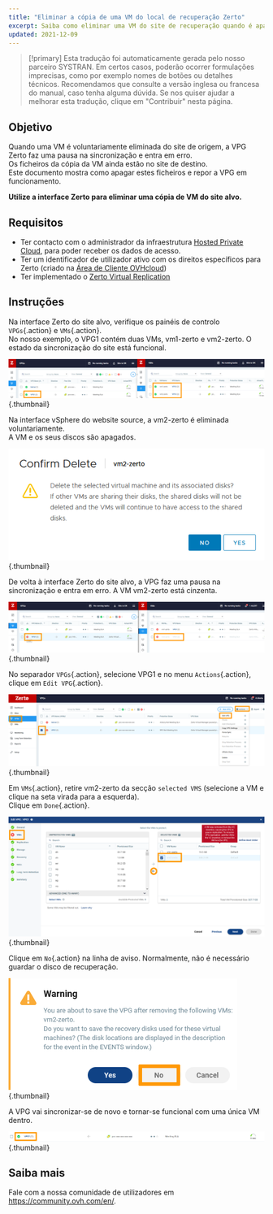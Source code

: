 ```yaml
---
title: "Eliminar a cópia de uma VM do local de recuperação Zerto"
excerpt: Saiba como eliminar uma VM do site de recuperação quando é apagada do site original
updated: 2021-12-09
---
```


> [!primary]
> Esta tradução foi automaticamente gerada pelo nosso parceiro SYSTRAN. Em certos casos, poderão ocorrer formulações imprecisas, como por exemplo nomes de botões ou detalhes técnicos. Recomendamos que consulte a versão inglesa ou francesa do manual, caso tenha alguma dúvida. Se nos quiser ajudar a melhorar esta tradução, clique em "Contribuir" nesta página.
>


## Objetivo

Quando uma VM é voluntariamente eliminada do site de origem, a VPG Zerto faz uma pausa na sincronização e entra em erro.<br>
Os ficheiros da cópia da VM ainda estão no site de destino.<br>
Este documento mostra como apagar estes ficheiros e repor a VPG em funcionamento.

**Utilize a interface Zerto para eliminar uma cópia de VM do site alvo.**

## Requisitos

- Ter contacto com o administrador da infraestrutura [Hosted Private Cloud](https://www.ovhcloud.com/pt/enterprise/products/hosted-private-cloud/), para poder receber os dados de acesso.
- Ter um identificador de utilizador ativo com os direitos específicos para Zerto (criado na [Área de Cliente OVHcloud](https://www.ovh.com/auth/?action=gotomanager&from=https://www.ovh.pt/&ovhSubsidiary=pt))
- Ter implementado o [Zerto Virtual Replication](/pages/hosted_private_cloud/hosted_private_cloud_powered_by_vmware/zerto_virtual_replication_as_a_service)

## Instruções

Na interface Zerto do site alvo, verifique os painéis de controlo `VPGs`{.action} e `VMs`{.action}.<br>
No nosso exemplo, o VPG1 contém duas VMs, vm1-zerto e vm2-zerto. O estado da sincronização do site está funcional.

![Dash](images/en01sync.png){.thumbnail}

Na interface vSphere do website source, a vm2-zerto é eliminada voluntariamente.<br>
A VM e os seus discos são apagados.

![VM](images/en02vmdelete.png){.thumbnail}

De volta à interface Zerto do site alvo, a VPG faz uma pausa na sincronização e entra em erro. A VM vm2-zerto está cinzenta.

![VM](images/en03vpgerror.png){.thumbnail}

No separador `VPGs`{.action}, selecione VPG1 e no menu `Actions`{.action}, clique em `Edit VPG`{.action}.

![VPG](images/en04vpgedit.png){.thumbnail}

Em `VMs`{.action}, retire vm2-zerto da secção `selected VMS` (selecione a VM e clique na seta virada para a esquerda).<br>
Clique em `Done`{.action}.

![VPG](images/en05vpgremove.png){.thumbnail}

Clique em `No`{.action} na linha de aviso. Normalmente, não é necessário guardar o disco de recuperação.

![VPG](images/en06warning.png){.thumbnail}

A VPG vai sincronizar-se de novo e tornar-se funcional com uma única VM dentro.

![DONE](images/en07green.png){.thumbnail}

## Saiba mais

Fale com a nossa comunidade de utilizadores em <https://community.ovh.com/en/>.
